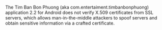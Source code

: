 The Tim Ban Bon Phuong (aka com.entertaiment.timbanbonphuong) application 2.2 for Android does not verify X.509 certificates from SSL servers, which allows man-in-the-middle attackers to spoof servers and obtain sensitive information via a crafted certificate.